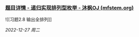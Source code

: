### [题目详情 - 递归实现排列型枚举 - 沐枫OJ (mfstem.org)](https://www.mfstem.org/p/1259?tid=63a52109485e4d04afcac5f1)
![[习题2.8 输出全排列]]


*2022-12-27 周二*